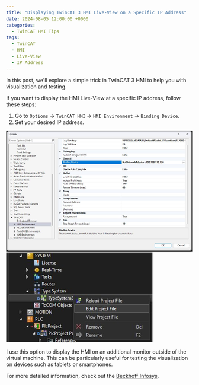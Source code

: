 ```yaml
---
title: "Displaying TwinCAT 3 HMI Live-View on a Specific IP Address"
date: 2024-08-05 12:00:00 +0000
categories: 
  - TwinCAT HMI Tips
tags:
  - TwinCAT
  - HMI
  - Live-View
  - IP Address
---
```


In this post, we'll explore a simple trick in TwinCAT 3 HMI to help you with visualization and testing.

If you want to display the HMI Live-View at a specific IP address, follow these steps:

1. Go to `Options` -> `TwinCAT HMI` -> `HMI Environment` -> `Binding Device`.
2. Set your desired IP address.

![HMI Live-View Configuration](assets/images/2024-08-05-twincat-3-hmi-live-view.jpeg)
![Screenshot](/assets/images/2024-08-05-access-event-classes-in-twincat-3.jpeg)

I use this option to display the HMI on an additional monitor outside of the virtual machine. This can be particularly useful for testing the visualization on devices such as tablets or smartphones.

For more detailed information, check out the [Beckhoff Infosys](https://lnkd.in/dXsbJMKV).
